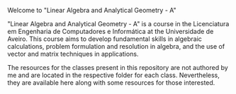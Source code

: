 Welcome to "Linear Algebra and Analytical Geometry - A"

"Linear Algebra and Analytical Geometry - A" is a course in the Licenciatura em Engenharia de Computadores e Informática at the Universidade de Aveiro. This course aims to develop fundamental skills in algebraic calculations, problem formulation and resolution in algebra, and the use of vector and matrix techniques in applications.

The resources for the classes present in this repository are not authored by me and are located in the respective folder for each class. Nevertheless, they are available here along with some resources for those interested.